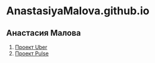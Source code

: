# AnastasiyaMalova.github.io
## Анастасия Малова

1. [Проект Uber](https://AnastasiyaMalova.github.io/2021/Uber-project/src/)
2. [Проект Pulse](https://AnastasiyaMalova.github.io/2021/Pulse-project/src/)

